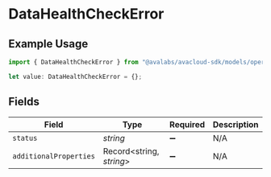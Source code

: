 # DataHealthCheckError

## Example Usage

```typescript
import { DataHealthCheckError } from "@avalabs/avacloud-sdk/models/operations";

let value: DataHealthCheckError = {};
```

## Fields

| Field                    | Type                     | Required                 | Description              |
| ------------------------ | ------------------------ | ------------------------ | ------------------------ |
| `status`                 | *string*                 | :heavy_minus_sign:       | N/A                      |
| `additionalProperties`   | Record<string, *string*> | :heavy_minus_sign:       | N/A                      |